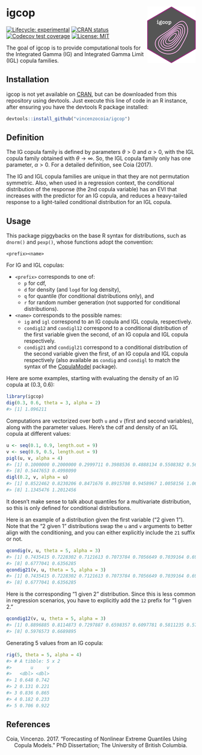 
<!-- README.md is generated from README.Rmd. Please edit that file -->

# igcop <img src="man/figures/igcop-240x278.png" align="right" height="150" />

<!-- badges: start -->

[![Lifecycle:
experimental](https://img.shields.io/badge/lifecycle-experimental-orange.svg)](https://www.tidyverse.org/lifecycle/#experimental)
[![CRAN
status](https://www.r-pkg.org/badges/version/igcop)](https://CRAN.R-project.org/package=igcop)
[![Codecov test
coverage](https://codecov.io/gh/vincenzocoia/igcop/branch/master/graph/badge.svg)](https://codecov.io/gh/vincenzocoia/igcop?branch=master)
[![License:
MIT](https://img.shields.io/badge/license-MIT-blue.svg)](https://cran.r-project.org/web/licenses/MIT)
<!-- badges: end -->

The goal of igcop is to provide computational tools for the Integrated
Gamma (IG) and Integrated Gamma Limit (IGL) copula families.

## Installation

igcop is not yet available on [CRAN](https://CRAN.R-project.org), but
can be downloaded from this repository using devtools. Just execute this
line of code in an R instance, after ensuring you have the devtools R
package installed:

``` r
devtools::install_github("vincenzocoia/igcop")
```

## Definition

The IG copula family is defined by parameters *θ* &gt; 0 and *α* &gt; 0,
with the IGL copula family obtained with *θ* → ∞. So, the IGL copula
family only has one parameter, *α* &gt; 0. For a detailed definition,
see Coia (2017).

The IG and IGL copula families are unique in that they are not
permutation symmetric. Also, when used in a regression context, the
conditional distribution of the response (the 2nd copula variable) has
an EVI that increases with the predictor for an IG copula, and reduces a
heavy-tailed response to a light-tailed conditional distribution for an
IGL copula.

## Usage

This package piggybacks on the base R syntax for distributions, such as
`dnorm()` and `pexp()`, whose functions adopt the convention:

    <prefix><name>

For IG and IGL copulas:

-   `<prefix>` corresponds to one of:
    -   `p` for cdf,
    -   `d` for density (and `logd` for log density),
    -   `q` for quantile (for conditional distributions only), and
    -   `r` for random number generation (not supported for conditional
        distributions).
-   `<name>` corresponds to the possible names:
    -   `ig` and `igl` correspond to an IG copula and IGL copula,
        respectively.
    -   `condig12` and `condigl12` correspond to a conditional
        distribution of the first variable given the second, of an IG
        copula and IGL copula respectively.
    -   `condig21` and `condigl21` correspond to a conditional
        distribution of the second variable given the first, of an IG
        copula and IGL copula respectively (also available as `condig`
        and `condigl` to match the syntax of the
        [CopulaModel](https://github.com/vincenzocoia/CopulaModel)
        package).

Here are some examples, starting with evaluating the density of an IG
copula at (0.3, 0.6):

``` r
library(igcop)
dig(0.3, 0.6, theta = 3, alpha = 2)
#> [1] 1.096211
```

Computations are vectorized over both `u` and `v` (first and second
variables), along with the parameter values. Here’s the cdf and density
of an IGL copula at different values:

``` r
u <- seq(0.1, 0.9, length.out = 9)
v <- seq(0.9, 0.5, length.out = 9)
pigl(u, v, alpha = 4)
#> [1] 0.1000000 0.2000000 0.2999711 0.3988536 0.4888134 0.5508382 0.5683229
#> [8] 0.5447653 0.4998090
digl(0.2, v, alpha = u)
#> [1] 0.8522462 0.8230206 0.8471676 0.8915708 0.9458967 1.0058156 1.0691273
#> [8] 1.1345476 1.2012456
```

It doesn’t make sense to talk about quantiles for a multivariate
distribution, so this is only defined for conditional distributions.

Here is an example of a distribution given the first variable (“2 given
1”). Note that the “2 given 1” distributions swap the `u` and `v`
arguments to better align with the conditioning, and you can either
explicitly include the `21` suffix or not.

``` r
qcondig(v, u, theta = 5, alpha = 3)
#> [1] 0.7435415 0.7228302 0.7121613 0.7073784 0.7056649 0.7039164 0.6972994
#> [8] 0.6777041 0.6356285
qcondig21(v, u, theta = 5, alpha = 3)
#> [1] 0.7435415 0.7228302 0.7121613 0.7073784 0.7056649 0.7039164 0.6972994
#> [8] 0.6777041 0.6356285
```

Here is the corresponding “1 given 2” distribution. Since this is less
common in regression scenarios, you have to explicitly add the `12`
prefix for “1 given 2.”

``` r
qcondig12(v, u, theta = 5, alpha = 3)
#> [1] 0.8896885 0.8114873 0.7297887 0.6598357 0.6097781 0.5811235 0.5749922
#> [8] 0.5976573 0.6689895
```

Generating 5 values from an IG copula:

``` r
rig(5, theta = 5, alpha = 4)
#> # A tibble: 5 x 2
#>       u     v
#>   <dbl> <dbl>
#> 1 0.648 0.742
#> 2 0.131 0.221
#> 3 0.836 0.865
#> 4 0.182 0.233
#> 5 0.706 0.922
```

## References

<div id="refs" class="references csl-bib-body hanging-indent">

<div id="ref-coia2017" class="csl-entry">

Coia, Vincenzo. 2017. “Forecasting of Nonlinear Extreme Quantiles Using
Copula Models.” PhD Dissertation; The University of British Columbia.

</div>

</div>
